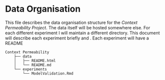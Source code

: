 Data Organisation
=================
This file describes the data organisation structure for the _Context Permeability Project_. 
The data itself will be hosted somewhere else. For each different experiment I will maintain 
a different directory. This document will describe each experiment briefly and . Each experiment will have a README

```
Context Permeability
    ├── data
    │   ├── README.html
    │   └── README.md
    └── experiments
        └── ModelValidation.Rmd
```